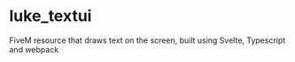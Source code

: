 # luke_textui
FiveM resource that draws text on the screen, built using Svelte, Typescript and webpack
